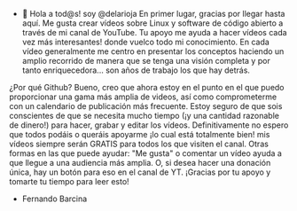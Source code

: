 - 👋 Hola a tod@s! soy @delarioja
En primer lugar, gracias por llegar hasta aquí. Me gusta crear vídeos sobre Linux y software de código abierto a través de mi canal de YouTube. Tu apoyo me ayuda a hacer vídeos cada vez más interesantes! donde vuelco todo mi conocimiento. En cada vídeo generalmente me centro en presentar los conceptos haciendo un amplio recorrido de manera que se tenga una visión completa y por tanto enriquecedora... son años de trabajo los que hay detrás.

¿Por qué Github? Bueno, creo que ahora estoy en el punto en el que puedo proporcionar una gama más amplia de videos, así como comprometerme con un calendario de publicación más frecuente. Estoy seguro de que sois conscientes de que se necesita mucho tiempo (¡y una cantidad razonable de dinero!) para hacer, grabar y editar los vídeos.
Definitivamente no espero que todos podáis o queráis apoyarme ¡lo cual está totalmente bien! mis vídeos siempre serán GRATIS para todos los que visiten el canal.
Otras formas en las que puede ayudar: "Me gusta" o comentar un vídeo ayuda a que llegue a una audiencia más amplia. O, si desea hacer una donación única, hay un botón para eso en el canal de YT.
¡Gracias por tu apoyo y tomarte tu tiempo para leer esto!
- Fernando Barcina

<!---
delarioja/delarioja is a ✨ special ✨ repository because its `README.md` (this file) appears on your GitHub profile.
You can click the Preview link to take a look at your changes.
--->
